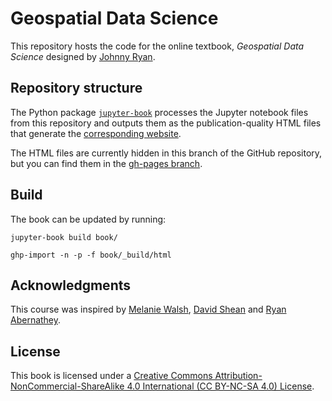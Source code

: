 # Geospatial Data Science

This repository hosts the code for the online textbook, *Geospatial Data Science* designed by [Johnny Ryan](https://www.johnny-ryan.com/).

## Repository structure

The Python package [`jupyter-book`](https://jupyterbook.org/intro.html#install-jupyter-book) processes the Jupyter notebook files from this repository and outputs them as the publication-quality HTML files that generate the [corresponding website](https://owel-lab.github.io/gds-applications-site/).

The HTML files are currently hidden in this branch of the GitHub repository, but you can find them in the [gh-pages branch](https://github.com/owel-lab/gds-applications-site/tree/gh-pages).

## Build

The book can be updated by running:

`jupyter-book build book/`

`ghp-import -n -p -f book/_build/html`

## Acknowledgments

This course was inspired by [Melanie Walsh](https://melaniewalsh.github.io/Intro-Cultural-Analytics/welcome.html), [David Shean](https://github.com/UW-GDA/gda_course_2021) and [Ryan Abernathey](https://github.com/earth-env-data-science/earth-env-data-science-book). 

## License

This book is licensed under a [Creative Commons Attribution-NonCommercial-ShareAlike 4.0 International (CC BY-NC-SA 4.0) License](https://creativecommons.org/licenses/by-nc-sa/4.0/).
